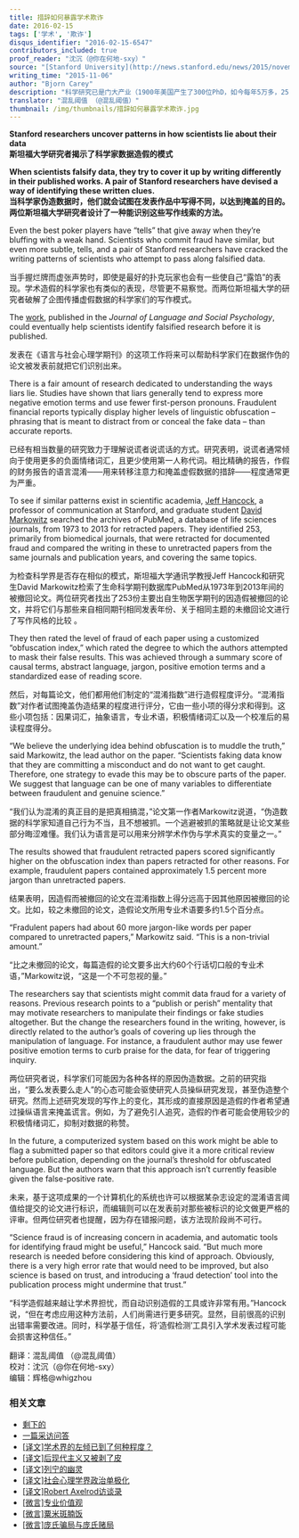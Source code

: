 ```yaml
---
title: 措辞如何暴露学术欺诈
date: 2016-02-15
tags: ['学术', '欺诈']
disqus_identifier: "2016-02-15-6547"
contributors_included: true
proof_reader: "沈沉（@你在何地-sxy）"
source: "[Stanford University](http://news.stanford.edu/news/2015/november/fraud-science-papers-111615.html)"
writing_time: "2015-11-06"
author: "Bjorn Carey"
description: "科学研究已是门大产业（1900年美国产生了300位PhD，如今每年5万多，25-39岁人口中0.11%是PhD，欧洲更多），这就难免存在作伪和欺诈，于是，如何在海量论文中找出作伪痕迹，成了一门新科学，一项新研究发现，作伪论文在用语措辞上会表现出一些可辨认的特征。"
translator: "混乱阈值 （@混乱阈值）"
thumbnail: /img/thumbnails/措辞如何暴露学术欺诈.jpg
---
```


**Stanford researchers uncover patterns in how scientists lie about their data**  
**斯坦福大学研究者揭示了科学家数据造假的模式**

**When scientists falsify data, they try to cover it up by writing differently in their published works. A pair of Stanford researchers have devised a way of identifying these written clues.**  
**当科学家伪造数据时，他们就会试图在发表作品中写得不同，以达到掩盖的目的。两位斯坦福大学研究者设计了一种能识别这些写作线索的方法。**

Even the best poker players have “tells” that give away when they’re bluffing with a weak hand. Scientists who commit fraud have similar, but even more subtle, tells, and a pair of Stanford researchers have cracked the writing patterns of scientists who attempt to pass along falsified data.

当手握烂牌而虚张声势时，即使是最好的扑克玩家也会有一些使自己“露馅”的表现。学术造假的科学家也有类似的表现，尽管更不易察觉。而两位斯坦福大学的研究者破解了企图传播虚假数据的科学家们的写作模式。

The [work](http://jls.sagepub.com/content/early/2015/11/05/0261927X15614605?papetoc), published in the *Journal of Language and Social Psychology*, could eventually help scientists identify falsified research before it is published.

发表在《语言与社会心理学期刊》的这项工作将来可以帮助科学家们在数据作伪的论文被发表前就把它们识别出来。

There is a fair amount of research dedicated to understanding the ways liars lie. Studies have shown that liars generally tend to express more negative emotion terms and use fewer first-person pronouns. Fraudulent financial reports typically display higher levels of linguistic obfuscation – phrasing that is meant to distract from or conceal the fake data – than accurate reports.

已经有相当数量的研究致力于理解说谎者说谎话的方式。研究表明，说谎者通常倾向于使用更多的负面情绪词汇，且更少使用第一人称代词。相比精确的报告，作假的财务报告的语言混淆——用来转移注意力和掩盖虚假数据的措辞——程度通常更为严重。

To see if similar patterns exist in scientific academia, [Jeff Hancock](https://comm.stanford.edu/faculty-hancock/), a professor of communication at Stanford, and graduate student [David Markowitz](https://comm.stanford.edu/doctoral-markowitz/) searched the archives of PubMed, a database of life sciences journals, from 1973 to 2013 for retracted papers. They identified 253, primarily from biomedical journals, that were retracted for documented fraud and compared the writing in these to unretracted papers from the same journals and publication years, and covering the same topics.

为检查科学界是否存在相似的模式，斯坦福大学通讯学教授Jeff Hancock和研究生David Markowitz检索了生命科学期刊数据库PubMed从1973年到2013年间的被撤回论文。两位研究者找出了253份主要出自生物医学期刊的因造假被撤回的论文，并将它们与那些来自相同期刊相同发表年份、关于相同主题的未撤回论文进行了写作风格的比较 。

They then rated the level of fraud of each paper using a customized “obfuscation index,” which rated the degree to which the authors attempted to mask their false results. This was achieved through a summary score of causal terms, abstract language, jargon, positive emotion terms and a standardized ease of reading score.

然后，对每篇论文，他们都用他们制定的“混淆指数”进行造假程度评分。“混淆指数”对作者试图掩盖伪造结果的程度进行评分，它由一些小项的得分求和得到。这些小项包括：因果词汇，抽象语言，专业术语，积极情绪词汇以及一个校准后的易读程度得分。

“We believe the underlying idea behind obfuscation is to muddle the truth,” said Markowitz, the lead author on the paper. “Scientists faking data know that they are committing a misconduct and do not want to get caught. Therefore, one strategy to evade this may be to obscure parts of the paper. We suggest that language can be one of many variables to differentiate between fraudulent and genuine science.”

“我们认为混淆的真正目的是把真相搞混，”论文第一作者Markowitz说道，“伪造数据的科学家知道自己行为不当，且不想被抓。一个逃避被抓的策略就是让论文某些部分晦涩难懂。我们认为语言是可以用来分辨学术作伪与学术真实的变量之一。”

The results showed that fraudulent retracted papers scored significantly higher on the obfuscation index than papers retracted for other reasons. For example, fraudulent papers contained approximately 1.5 percent more jargon than unretracted papers.

结果表明，因造假而被撤回的论文在混淆指数上得分远高于因其他原因被撤回的论文。比如，较之未撤回的论文，造假论文所用专业术语要多约1.5个百分点。

“Fradulent papers had about 60 more jargon-like words per paper compared to unretracted papers,” Markowitz said. “This is a non-trivial amount.”

“比之未撤回的论文，每篇造假的论文要多出大约60个行话切口般的专业术语，”Markowitz说，“这是一个不可忽视的量。”

The researchers say that scientists might commit data fraud for a variety of reasons. Previous research points to a “publish or perish” mentality that may motivate researchers to manipulate their findings or fake studies altogether. But the change the researchers found in the writing, however, is directly related to the author’s goals of covering up lies through the manipulation of language. For instance, a fraudulent author may use fewer positive emotion terms to curb praise for the data, for fear of triggering inquiry.

两位研究者说，科学家们可能因为各种各样的原因伪造数据。之前的研究指出，“要么发表要么走人”的心态可能会驱使研究人员操纵研究发现，甚至伪造整个研究。然而上述研究发现的写作上的变化，其形成的直接原因是造假的作者希望通过操纵语言来掩盖谎言。例如，为了避免引人追究，造假的作者可能会使用较少的积极情绪词汇，抑制对数据的称赞。

In the future, a computerized system based on this work might be able to flag a submitted paper so that editors could give it a more critical review before publication, depending on the journal’s threshold for obfuscated language. But the authors warn that this approach isn’t currently feasible given the false-positive rate.

未来，基于这项成果的一个计算机化的系统也许可以根据某杂志设定的混淆语言阈值给提交的论文进行标识，而编辑则可以在发表前对那些被标识的论文做更严格的评审。但两位研究者也提醒，因为存在错报问题，该方法现阶段尚不可行。

“Science fraud is of increasing concern in academia, and automatic tools for identifying fraud might be useful,” Hancock said. “But much more research is needed before considering this kind of approach. Obviously, there is a very high error rate that would need to be improved, but also science is based on trust, and introducing a ‘fraud detection’ tool into the publication process might undermine that trust.”

“科学造假越来越让学术界担忧，而自动识别造假的工具或许非常有用。”Hancock说，“但在考虑应用这种方法前，人们尚需进行更多研究。显然，目前很高的识别出错率需要改进。同时，科学基于信任，将‘造假检测’工具引入学术发表过程可能会损害这种信任。”


翻译：混乱阈值 （@混乱阈值）  
校对：沈沉（@你在何地-sxy）  
编辑：辉格@whigzhou


### 相关文章

* [剩下的](https://headsalon.org/archives/7781.html "剩下的")
* [一篇采访问答](https://headsalon.org/archives/7586.html "一篇采访问答")
* [[译文]学术界的左倾已到了何种程度？](https://headsalon.org/archives/6988.html "[译文]学术界的左倾已到了何种程度？")
* [[译文]后现代主义又被剥了皮](https://headsalon.org/archives/6862.html "[译文]后现代主义又被剥了皮")
* [[译文]列宁的幽灵](https://headsalon.org/archives/6858.html "[译文]列宁的幽灵")
* [[译文]社会心理学界政治单极化](https://headsalon.org/archives/6702.html "[译文]社会心理学界政治单极化")
* [[译文]Robert Axelrod访谈录](https://headsalon.org/archives/6594.html "[译文]Robert Axelrod访谈录")
* [[微言]专业价值观](https://headsalon.org/archives/4561.html "[微言]专业价值观")
* [[微言]粟米斑腩饭](https://headsalon.org/archives/4363.html "[微言]粟米斑腩饭")
* [[微言]庞氏骗局与庞氏赌局](https://headsalon.org/archives/4198.html "[微言]庞氏骗局与庞氏赌局")
